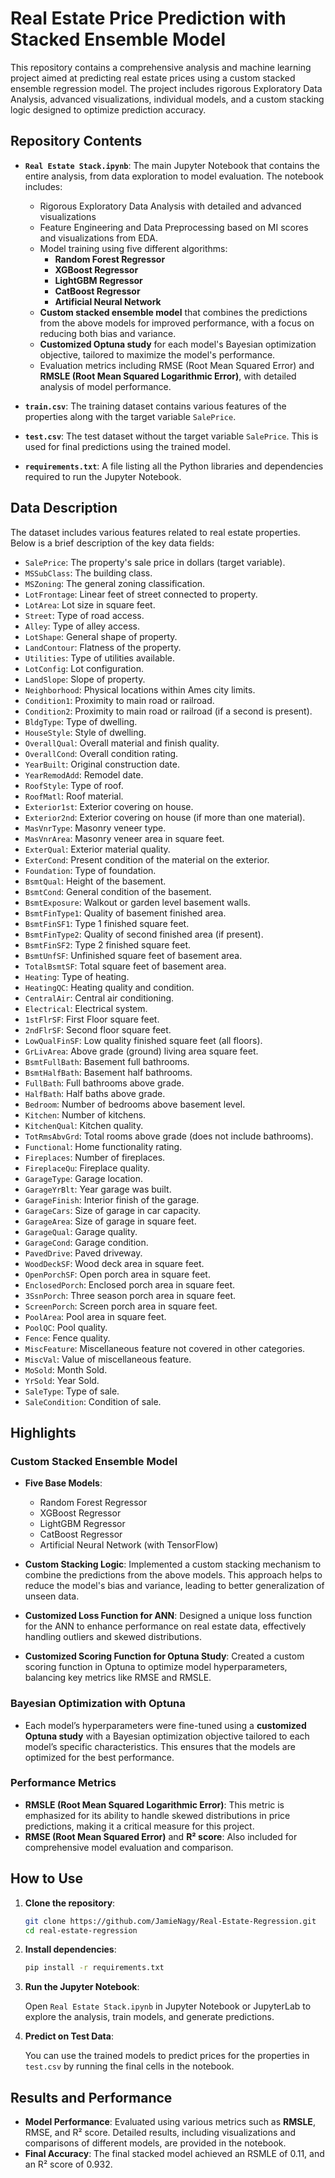 
# Real Estate Price Prediction with Stacked Ensemble Model

This repository contains a comprehensive analysis and machine learning project aimed at predicting real estate prices using a custom stacked ensemble regression model. The project includes rigorous Exploratory Data Analysis, advanced visualizations, individual models, and a custom stacking logic designed to optimize prediction accuracy.

## Repository Contents

- **`Real Estate Stack.ipynb`**: The main Jupyter Notebook that contains the entire analysis, from data exploration to model evaluation. The notebook includes:
  - Rigorous Exploratory Data Analysis with detailed and advanced visualizations
  - Feature Engineering and Data Preprocessing based on MI scores and visualizations from EDA.
  - Model training using five different algorithms:
    - **Random Forest Regressor**
    - **XGBoost Regressor**
    - **LightGBM Regressor**
    - **CatBoost Regressor**
    - **Artificial Neural Network**
  - **Custom stacked ensemble model** that combines the predictions from the above models for improved performance, with a focus on reducing both bias and variance.
  - **Customized Optuna study** for each model's Bayesian optimization objective, tailored to maximize the model's performance.
  - Evaluation metrics including RMSE (Root Mean Squared Error) and **RMSLE (Root Mean Squared Logarithmic Error)**, with detailed analysis of model performance.

- **`train.csv`**: The training dataset contains various features of the properties along with the target variable `SalePrice`.

- **`test.csv`**: The test dataset without the target variable `SalePrice`. This is used for final predictions using the trained model.

- **`requirements.txt`**: A file listing all the Python libraries and dependencies required to run the Jupyter Notebook. 

## Data Description

The dataset includes various features related to real estate properties. Below is a brief description of the key data fields:

- `SalePrice`: The property's sale price in dollars (target variable).
- `MSSubClass`: The building class.
- `MSZoning`: The general zoning classification.
- `LotFrontage`: Linear feet of street connected to property.
- `LotArea`: Lot size in square feet.
- `Street`: Type of road access.
- `Alley`: Type of alley access.
- `LotShape`: General shape of property.
- `LandContour`: Flatness of the property.
- `Utilities`: Type of utilities available.
- `LotConfig`: Lot configuration.
- `LandSlope`: Slope of property.
- `Neighborhood`: Physical locations within Ames city limits.
- `Condition1`: Proximity to main road or railroad.
- `Condition2`: Proximity to main road or railroad (if a second is present).
- `BldgType`: Type of dwelling.
- `HouseStyle`: Style of dwelling.
- `OverallQual`: Overall material and finish quality.
- `OverallCond`: Overall condition rating.
- `YearBuilt`: Original construction date.
- `YearRemodAdd`: Remodel date.
- `RoofStyle`: Type of roof.
- `RoofMatl`: Roof material.
- `Exterior1st`: Exterior covering on house.
- `Exterior2nd`: Exterior covering on house (if more than one material).
- `MasVnrType`: Masonry veneer type.
- `MasVnrArea`: Masonry veneer area in square feet.
- `ExterQual`: Exterior material quality.
- `ExterCond`: Present condition of the material on the exterior.
- `Foundation`: Type of foundation.
- `BsmtQual`: Height of the basement.
- `BsmtCond`: General condition of the basement.
- `BsmtExposure`: Walkout or garden level basement walls.
- `BsmtFinType1`: Quality of basement finished area.
- `BsmtFinSF1`: Type 1 finished square feet.
- `BsmtFinType2`: Quality of second finished area (if present).
- `BsmtFinSF2`: Type 2 finished square feet.
- `BsmtUnfSF`: Unfinished square feet of basement area.
- `TotalBsmtSF`: Total square feet of basement area.
- `Heating`: Type of heating.
- `HeatingQC`: Heating quality and condition.
- `CentralAir`: Central air conditioning.
- `Electrical`: Electrical system.
- `1stFlrSF`: First Floor square feet.
- `2ndFlrSF`: Second floor square feet.
- `LowQualFinSF`: Low quality finished square feet (all floors).
- `GrLivArea`: Above grade (ground) living area square feet.
- `BsmtFullBath`: Basement full bathrooms.
- `BsmtHalfBath`: Basement half bathrooms.
- `FullBath`: Full bathrooms above grade.
- `HalfBath`: Half baths above grade.
- `Bedroom`: Number of bedrooms above basement level.
- `Kitchen`: Number of kitchens.
- `KitchenQual`: Kitchen quality.
- `TotRmsAbvGrd`: Total rooms above grade (does not include bathrooms).
- `Functional`: Home functionality rating.
- `Fireplaces`: Number of fireplaces.
- `FireplaceQu`: Fireplace quality.
- `GarageType`: Garage location.
- `GarageYrBlt`: Year garage was built.
- `GarageFinish`: Interior finish of the garage.
- `GarageCars`: Size of garage in car capacity.
- `GarageArea`: Size of garage in square feet.
- `GarageQual`: Garage quality.
- `GarageCond`: Garage condition.
- `PavedDrive`: Paved driveway.
- `WoodDeckSF`: Wood deck area in square feet.
- `OpenPorchSF`: Open porch area in square feet.
- `EnclosedPorch`: Enclosed porch area in square feet.
- `3SsnPorch`: Three season porch area in square feet.
- `ScreenPorch`: Screen porch area in square feet.
- `PoolArea`: Pool area in square feet.
- `PoolQC`: Pool quality.
- `Fence`: Fence quality.
- `MiscFeature`: Miscellaneous feature not covered in other categories.
- `MiscVal`: Value of miscellaneous feature.
- `MoSold`: Month Sold.
- `YrSold`: Year Sold.
- `SaleType`: Type of sale.
- `SaleCondition`: Condition of sale.


## Highlights

### Custom Stacked Ensemble Model
- **Five Base Models**: 
  - Random Forest Regressor
  - XGBoost Regressor
  - LightGBM Regressor
  - CatBoost Regressor
  - Artificial Neural Network (with TensorFlow)
  
- **Custom Stacking Logic**: Implemented a custom stacking mechanism to combine the predictions from the above models. This approach helps to reduce the model's bias and variance, leading to better generalization of unseen data.
- **Customized Loss Function for ANN**: Designed a unique loss function for the ANN to enhance performance on real estate data, effectively handling outliers and skewed distributions.
- **Customized Scoring Function for Optuna Study**: Created a custom scoring function in Optuna to optimize model hyperparameters, balancing key metrics like RMSE and RMSLE.

### Bayesian Optimization with Optuna
- Each model’s hyperparameters were fine-tuned using a **customized Optuna study** with a Bayesian optimization objective tailored to each model’s specific characteristics. This ensures that the models are optimized for the best performance.

### Performance Metrics
- **RMSLE (Root Mean Squared Logarithmic Error)**: This metric is emphasized for its ability to handle skewed distributions in price predictions, making it a critical measure for this project.
- **RMSE (Root Mean Squared Error)** and **R² score**: Also included for comprehensive model evaluation and comparison.

## How to Use

1. **Clone the repository**:

   ```bash
   git clone https://github.com/JamieNagy/Real-Estate-Regression.git
   cd real-estate-regression
   ```

2. **Install dependencies**:

   ```bash
   pip install -r requirements.txt
   ```

3. **Run the Jupyter Notebook**:

   Open `Real Estate Stack.ipynb` in Jupyter Notebook or JupyterLab to explore the analysis, train models, and generate predictions.

4. **Predict on Test Data**:

   You can use the trained models to predict prices for the properties in `test.csv` by running the final cells in the notebook.

## Results and Performance

- **Model Performance**: Evaluated using various metrics such as **RMSLE**, RMSE, and R² score. Detailed results, including visualizations and comparisons of different models, are provided in the notebook.
- **Final Accuracy**: The final stacked model achieved an RSMLE of 0.11, and an R² score of 0.932.
